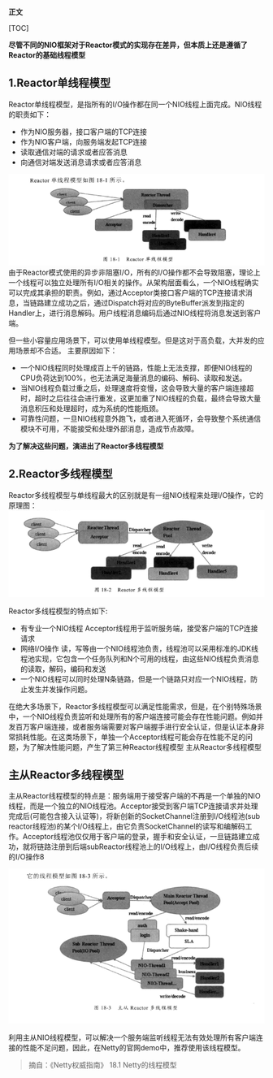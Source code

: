 **正文**

[TOC]

 __尽管不同的NIO框架对于Reactor模式的实现存在差异，但本质上还是遵循了Reactor的基础线程模型__

## 1.Reactor单线程模型
Reactor单线程模型，是指所有的I/O操作都在同一个NIO线程上面完成。NIO线程的职责如下：
* 作为NIO服务器，接口客户端的TCP连接    
* 作为NIO客户端，向服务端发起TCP连接    
* 读取通信对端的请求或者应答消息    
* 向通信对端发送消息请求或者应答消息    

![avatar](images/Reactor单线程模型.png) 
由于Reactor模式使用的异步非阻塞I/O，所有的I/O操作都不会导致阻塞，理论上一个线程可以独立处理所有I/O相关的操作。从架构层面看么，一个NIO线程确实可以完成其承担的职责。例如，通过Acceptor类接口客户端的TCP连接请求消息，当链路建立成功之后，通过Dispatch将对应的ByteBuffer派发到指定的Handler上，进行消息解码。用户线程消息编码后通过NIO线程将消息发送到客户端。

但一些小容量应用场景下，可以使用单线程模型。但是这对于高负载，大并发的应用场景却不合适。 主要原因如下：
* 一个NIO线程同时处理成百上千的链路，性能上无法支撑，即便NIO线程的CPU负荷达到100%，也无法满足海量消息的编码、解码、读取和发送。
* 当NIO线程负载过重之后，处理速度将变慢，这会导致大量的客户端连接超时，超时之后往往会进行重发，这更加重了NIO线程的负载，最终会导致大量消息积压和处理超时，成为系统的性能瓶颈。
* 可靠性问题，一旦NIO线程意外跑飞，或者进入死循环，会导致整个系统通信模块不可用，不能接受和处理外部消息，造成节点故障。

**为了解决这些问题，演进出了Reactor多线程模型**

## 2.Reactor多线程模型
Reactor多线程模型与单线程最大的区别就是有一组NIO线程来处理I/O操作，它的原理图：
![avatar](images/Reactor多线程模型.png)

Reactor多线程模型的特点如下:
* 有专业一个NIO线程  Acceptor线程用于监听服务端，接受客户端的TCP连接请求
* 网络I/O操作  读，写等由一个NIO线程池负责，线程池可以采用标准的JDK线程池实现，它包含一个任务队列和N个可用的线程，由这些NIO线程负责消息的读取，解码，编码和发送
* 一个NIO线程可以同时处理N条链路，但是一个链路只对应一个NIO线程，防止发生并发操作问题。

在绝大多场景下，Reactor多线程模型可以满足性能需求，但是，在个别特殊场景中，一个NIO线程负责监听和处理所有的客户端连接可能会存在性能问题。例如并发百万客户端连接，或者服务端需要对客户端握手进行安全认证，但是认证本身非常损耗性能。在这类场景下，单独一个Acceptor线程可能会存在性能不足的问题，为了解决性能问题，产生了第三种Reactor线程模型 主从Reactor多线程模型

## 主从Reactor多线程模型
主从Reactor线程模型的特点是：服务端用于接受客户端的不再是一个单独的NIO线程，而是一个独立的NIO线程池。Acceptor接受到客户端TCP连接请求并处理完成后(可能包含接入认证等)，将新创新的SocketChannel注册到I/O线程池(sub reactor线程池)的某个I/O线程上，由它负责SocketChannel的读写和编解码工作。Acceptor线程池仅仅用于客户端的登录，握手和安全认证，一旦链路建立成功，就将链路注册到后端subReactor线程池上的I/O线程上，由I/O线程负责后续的I/O操作8

![avatar](images/主从Reactor多线程模型.png) 

利用主从NIO线程模型，可以解决一个服务端监听线程无法有效处理所有客户端连接的性能不足问题，因此，在Netty的官网demo中，推荐使用该线程模型。




>摘自：《Netty权威指南》 18.1 Netty的线程模型